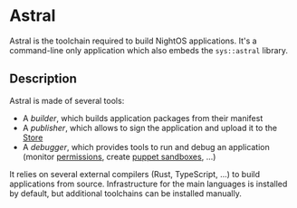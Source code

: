 # Astral

Astral is the toolchain required to build NightOS applications. It's a command-line only application which also embeds the `sys::astral` library.

## Description

Astral is made of several tools:

- A _builder_, which builds application packages from their manifest
- A _publisher_, which allows to sign the application and upload it to the [Store](Stellar.md)
- A _debugger_, which provides tools to run and debug an application (monitor [permissions](../features/permissions.md), create [puppet sandboxes](../features/sandboxes.md#puppet-sandbox), ...) 

It relies on several external compilers (Rust, TypeScript, ...) to build applications from source. Infrastructure for the main languages is installed by default, but additional toolchains can be installed manually.
